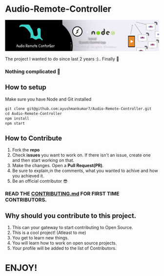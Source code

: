 # Audio-Remote-Controller
<img src="https://github.com/ayushmankumar7/Audio-Remote-Controller/blob/master/doc/Frame%204.png?raw=true"/> 

The project I wanted to do since last 2 years :).. Finally 🙂

### Nothing complicated 🙂

## How to setup 

Make sure you have Node and Git installed

```
git clone git@github.com:ayushmankumar7/Audio-Remote-Controller.git
cd Audio-Remote-Controller
npm install
npm start
```
## How to Contribute

1. Fork the **repo**
3. Check **issues** you want to work on. If there isn't an issue, create one and then start working on that. 
4. Make the changes. Open a **Pull Request(PR)**.
5. Be sure to explain,in the comments, what you wanted to achive and how you achieved it. 
6. Be an official contributor 😎

### READ THE [CONTRIBUTING.md](https://github.com/ayushmankumar7/Audio-Remote-Controller/blob/master/CONTRIBUTING.md) FOR FIRST TIME CONTRIBUTORS. 

## Why should you contribute to this project. 

1. This can your gateway to start contributing to Open Source. 
2. This is a cool project! (Atleast to me)
3. You get to learn new things.
4. You will learn how to work on open source projects.
5. Your profile will be added to the list of Contributors.

# ENJOY!
